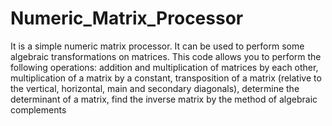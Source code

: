 # Numeric_Matrix_Processor

It is a simple numeric matrix processor. It can be used to perform some algebraic transformations on matrices. 
This code allows you to perform the following operations: addition and multiplication of matrices by each other, 
multiplication of a matrix by a constant, transposition of a matrix (relative to the vertical, horizontal, main and secondary diagonals), 
determine the determinant of a matrix, find the inverse matrix by the method of algebraic complements

